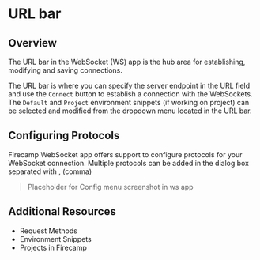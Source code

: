 # URL bar

## Overview

The URL bar in the WebSocket (WS) app is the hub area for establishing, modifying and saving connections.

The URL bar is where you can specify the server endpoint in the URL field and use the `Connect` button to establish a connection with the WebSockets. The `Default` and `Project` environment snippets (if working on project) can be selected and modified from the dropdown menu located in the URL bar.

## Configuring Protocols

Firecamp WebSocket app offers support to configure protocols for your WebSocket connection. Multiple protocols can be added in the dialog box separated with , (comma)

> Placeholder for Config menu screenshot in ws app

## Additional Resources

- Request Methods
- Environment Snippets
- Projects in Firecamp
